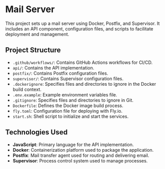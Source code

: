 # Mail Server

This project sets up a mail server using Docker, Postfix, and Supervisor. It includes an API component, configuration files, and scripts to facilitate deployment and management.

## Project Structure

- `.github/workflows/`: Contains GitHub Actions workflows for CI/CD.
- `api/`: Contains the API implementation.
- `postfix/`: Contains Postfix configuration files.
- `supervisor/`: Contains Supervisor configuration files.
- `.dockerignore`: Specifies files and directories to ignore in the Docker build context.
- `.env.example`: Example environment variables file.
- `.gitignore`: Specifies files and directories to ignore in Git.
- `Dockerfile`: Defines the Docker image build process.
- `fly.toml`: Configuration file for deploying with Fly.io.
- `start.sh`: Shell script to initialize and start the services.

## Technologies Used

- **JavaScript**: Primary language for the API implementation.
- **Docker**: Containerization platform used to package the application.
- **Postfix**: Mail transfer agent used for routing and delivering email.
- **Supervisor**: Process control system used to manage processes.
